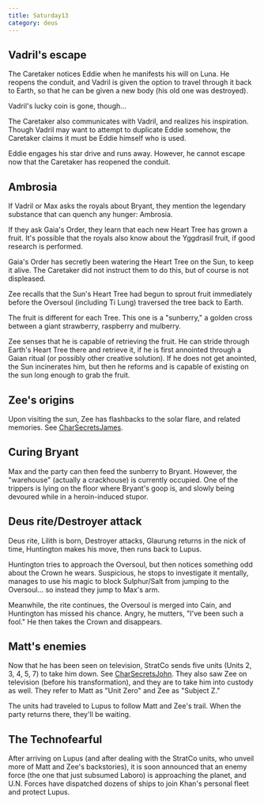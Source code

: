 ```yaml
---
title: Saturday13
category: deus
---
```

## Vadril's escape

The Caretaker notices Eddie when he manifests his will on Luna. He reopens the conduit, and Vadril is given the option to travel through it back to Earth, so that he can be given a new body (his old one was destroyed).

Vadril's lucky coin is gone, though...

The Caretaker also communicates with Vadril, and realizes his inspiration. Though Vadril may want to attempt to duplicate Eddie somehow, the Caretaker claims it must be Eddie himself who is used.

Eddie engages his star drive and runs away. However, he cannot escape now that the Caretaker has reopened the conduit.


## Ambrosia

If Vadril or Max asks the royals about Bryant, they mention the legendary substance that can quench any hunger: Ambrosia.

If they ask Gaia's Order, they learn that each new Heart Tree has grown a fruit. It's possible that the royals also know about the Yggdrasil fruit, if good research is performed.

Gaia's Order has secretly been watering the Heart Tree on the Sun, to keep it alive. The Caretaker did not instruct them to do this, but of course is not displeased.

Zee recalls that the Sun's Heart Tree had begun to sprout fruit immediately before the Oversoul (including Ti Lung) traversed the tree back to Earth.

The fruit is different for each Tree. This one is a &quot;sunberry,&quot; a golden cross between a giant strawberry, raspberry and mulberry.

Zee senses that he is capable of retrieving the fruit. He can stride through Earth's Heart Tree there and retrieve it, if he is first annointed through a Gaian ritual (or possibly other creative solution). If he does not get anointed, the Sun incinerates him, but then he reforms and is capable of existing on the sun long enough to grab the fruit.


## Zee's origins

Upon visiting the sun, Zee has flashbacks to the solar flare, and related memories. See [CharSecretsJames](char-secrets-james).


## Curing Bryant

Max and the party can then feed the sunberry to Bryant. However, the &quot;warehouse&quot; (actually a crackhouse) is currently occupied. One of the trippers is lying on the floor where Bryant's goop is, and slowly being devoured while in a heroin-induced stupor.


## Deus rite/Destroyer attack

Deus rite, Lilith is born, Destroyer attacks, Glaurung returns in the nick of time, Huntington makes his move, then runs back to Lupus.

Huntington tries to approach the Oversoul, but then notices something odd about the Crown he wears. Suspicious, he stops to investigate it mentally, manages to use his magic to block Sulphur/Salt from jumping to the Oversoul... so instead they jump to Max's arm.

Meanwhile, the rite continues, the Oversoul is merged into Cain, and Huntington has missed his chance. Angry, he mutters, &quot;I've been such a fool.&quot; He then takes the Crown and disappears.


## Matt's enemies

Now that he has been seen on television, StratCo sends five units (Units 2, 3, 4, 5, 7) to take him down. See [CharSecretsJohn](char-secrets-john). They also saw Zee on television (before his transformation), and they are to take him into custody as well. They refer to Matt as &quot;Unit Zero&quot; and Zee as &quot;Subject Z.&quot;

The units had traveled to Lupus to follow Matt and Zee's trail. When the party returns there, they'll be waiting.


## The Technofearful

After arriving on Lupus (and after dealing with the StratCo units, who unveil more of Matt and Zee's backstories), it is soon announced that an enemy force (the one that just subsumed Laboro) is approaching the planet, and U.N. Forces have dispatched dozens of ships to join Khan's personal fleet and protect Lupus.
